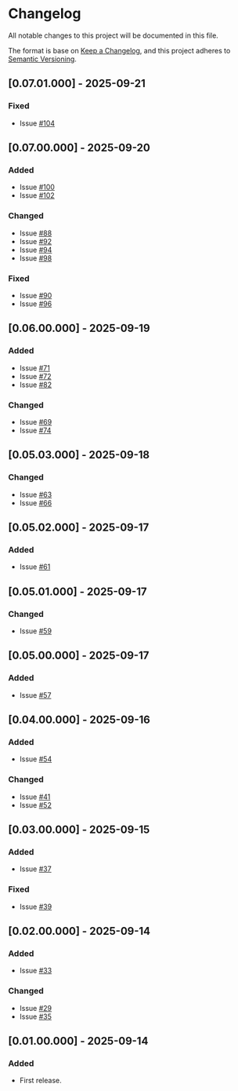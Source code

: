 # Changelog
All notable changes to this project will be documented in this file.

The format is base on [Keep a Changelog](https://keepachangelog.com/en/1.1.0/), and this project adheres to [Semantic Versioning](https://semver.org/spec/v2.0.0.html).


## [0.07.01.000] - 2025-09-21
### Fixed
- Issue [#104](https://github.com/j3-signalroom/cc-clients-lib/issues/104)

## [0.07.00.000] - 2025-09-20
### Added
- Issue [#100](https://github.com/j3-signalroom/cc-clients-lib/issues/100)
- Issue [#102](https://github.com/j3-signalroom/cc-clients-lib/issues/102)

### Changed
- Issue [#88](https://github.com/j3-signalroom/cc-clients-lib/issues/88)
- Issue [#92](https://github.com/j3-signalroom/cc-clients-lib/issues/92)
- Issue [#94](https://github.com/j3-signalroom/cc-clients-lib/issues/94)
- Issue [#98](https://github.com/j3-signalroom/cc-clients-lib/issues/98)

### Fixed
- Issue [#90](https://github.com/j3-signalroom/cc-clients-lib/issues/90)
- Issue [#96](https://github.com/j3-signalroom/cc-clients-lib/issues/96)

## [0.06.00.000] - 2025-09-19
### Added
- Issue [#71](https://github.com/j3-signalroom/cc-clients-lib/issues/71)
- Issue [#72](https://github.com/j3-signalroom/cc-clients-lib/issues/72)
- Issue [#82](https://github.com/j3-signalroom/cc-clients-lib/issues/82)

### Changed
- Issue [#69](https://github.com/j3-signalroom/cc-clients-lib/issues/69)
- Issue [#74](https://github.com/j3-signalroom/cc-clients-lib/issues/74)

## [0.05.03.000] - 2025-09-18
### Changed
- Issue [#63](https://github.com/j3-signalroom/cc-clients-lib/issues/63)
- Issue [#66](https://github.com/j3-signalroom/cc-clients-lib/issues/66)

## [0.05.02.000] - 2025-09-17
### Added
- Issue [#61](https://github.com/j3-signalroom/cc-clients-lib/issues/61)

## [0.05.01.000] - 2025-09-17
### Changed
- Issue [#59](https://github.com/j3-signalroom/cc-clients-lib/issues/59)

## [0.05.00.000] - 2025-09-17
### Added
- Issue [#57](https://github.com/j3-signalroom/cc-clients-lib/issues/57)

## [0.04.00.000] - 2025-09-16
### Added
- Issue [#54](https://github.com/j3-signalroom/cc-clients-lib/issues/54)

### Changed
- Issue [#41](https://github.com/j3-signalroom/cc-clients-lib/issues/41)
- Issue [#52](https://github.com/j3-signalroom/cc-clients-lib/issues/52)

## [0.03.00.000] - 2025-09-15
### Added
- Issue [#37](https://github.com/j3-signalroom/cc-clients-lib/issues/37)

### Fixed
- Issue [#39](https://github.com/j3-signalroom/cc-clients-lib/issues/39)

## [0.02.00.000] - 2025-09-14
### Added
- Issue [#33](https://github.com/j3-signalroom/cc-clients-lib/issues/33)

### Changed
- Issue [#29](https://github.com/j3-signalroom/cc-clients-lib/issues/29)
- Issue [#35](https://github.com/j3-signalroom/cc-clients-lib/issues/35)

## [0.01.00.000] - 2025-09-14
### Added
- First release.
